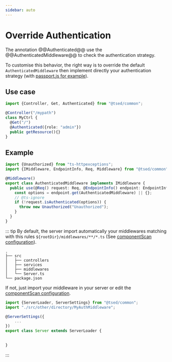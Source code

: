 ```yaml
---
sidebar: auto
---
```

# Override Authentication <Badge text="deprecated" type="warn" />

The annotation @@Authenticated@@ use the @@AuthenticatedMiddleware@@
to check the authentication strategy. 

To customise this behavior, the right way is to override the default `AuthenticatedMiddleware` then implement directly 
your authentication strategy (with [passport.js for example](/tutorials/passport.md)).

## Use case

```typescript
import {Controller, Get, Authenticated} from "@tsed/common";

@Controller("/mypath")
class MyCtrl {
  @Get("/")
  @Authenticated({role: "admin"})
  public getResource(){}
}
```

## Example

```typescript
import {Unauthorized} from "ts-httpexceptions";
import {IMiddleware, EndpointInfo, Req, Middleware} from "@tsed/common";

@Middleware()
export class AuthenticatedMiddleware implements IMiddleware {
  public use(@Req() request: Req, @EndpointInfo() endpoint: EndpointInfo) {
    const options = endpoint.get(AuthenticatedMiddleware) || {};
    // @ts-ignore
    if (!request.isAuthenticated(options)) {
      throw new Unauthorized("Unauthorized");
    }
  }
}
```

::: tip
By default, the server import automatically your middlewares matching with this rules `${rootDir}/middlewares/**/*.ts` (See [componentScan configuration](/configuration.md)).

```
.
├── src
│   ├── controllers
│   ├── services
│   ├── middlewares
│   └── Server.ts
└── package.json
```

If not, just import your middleware in your server or edit the [componentScan configuration](/configuration.md).

```typescript
import {ServerLoader, ServerSettings} from "@tsed/common";
import "./src/other/directory/MyAuthMiddleware";

@ServerSettings({
    ...
})
export class Server extends ServerLoader {
  
 
}
```
:::
